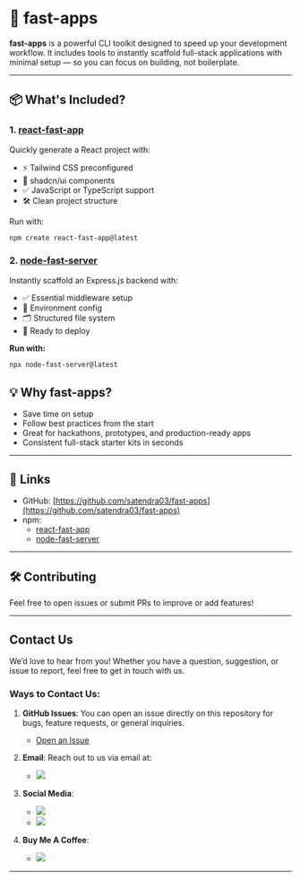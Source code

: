# 🚀 fast-apps

**fast-apps** is a powerful CLI toolkit designed to speed up your development workflow. It includes tools to instantly scaffold full-stack applications with minimal setup — so you can focus on building, not boilerplate.

---

## 📦 What's Included?

### 1. [react-fast-app](https://github.com/satendra03/react-fast-app)
Quickly generate a React project with:

- ⚡ Tailwind CSS preconfigured  
- 🎨 shadcn/ui components  
- ✅ JavaScript or TypeScript support  
- 🛠️ Clean project structure

Run with:

```bash
npm create react-fast-app@latest
```

### 2. [node-fast-server](https://github.com/satendra03/node-fast-server)

Instantly scaffold an Express.js backend with:

- ✅ Essential middleware setup  
- 🔐 Environment config  
- 🗂️ Structured file system  
- 🚀 Ready to deploy

**Run with:**

```bash
npx node-fast-server@latest
```

## 💡 Why fast-apps?

- Save time on setup  
- Follow best practices from the start  
- Great for hackathons, prototypes, and production-ready apps  
- Consistent full-stack starter kits in seconds

---

## 📎 Links

- GitHub: [https://github.com/satendra03/fast-apps](https://github.com/satendra03/fast-apps)
- npm:
  - [react-fast-app](https://www.npmjs.com/package/create-react-fast-app)
  - [node-fast-server](https://www.npmjs.com/package/create-node-fast-server)

---

## 🛠️ Contributing

Feel free to open issues or submit PRs to improve or add features!

---

## Contact Us

</div>
We’d love to hear from you! Whether you have a question, suggestion, or issue to report, feel free to get in touch with us.

### Ways to Contact Us:

1. **GitHub Issues**: You can open an issue directly on this repository for bugs, feature requests, or general inquiries.
   - [Open an Issue](https://github.com/satendra03/react-fast-app/issues)

2. **Email**: Reach out to us via email at:
   - <a href="mailto:satendrakumarparteti.work@gmail.com"><img src="https://img.shields.io/badge/Gmail-D14836?style=for-the-badge&logo=gmail&logoColor=white"/> </a>

3. **Social Media**:
   - <a href="https://instagram.com/_satendra_03"><img src="https://img.shields.io/badge/Instagram-E4405F?style=for-the-badge&logo=instagram&logoColor=white"/> </a>
   - <a href="https://linkedin.com/in/connect-satendra"><img src="https://img.shields.io/badge/LinkedIn-0077B5?style=for-the-badge&logo=linkedin&logoColor=white"/> </a>
4. **Buy Me A Coffee**:
   - <a href="https://buymeacoffee.com/satendra03" target="_blank"><img src="https://img.shields.io/badge/Buy%20Me%20A%20Coffee-FFDD00.svg?style=for-the-badge&logo=Buy-Me-A-Coffee&logoColor=black"></a>
---
